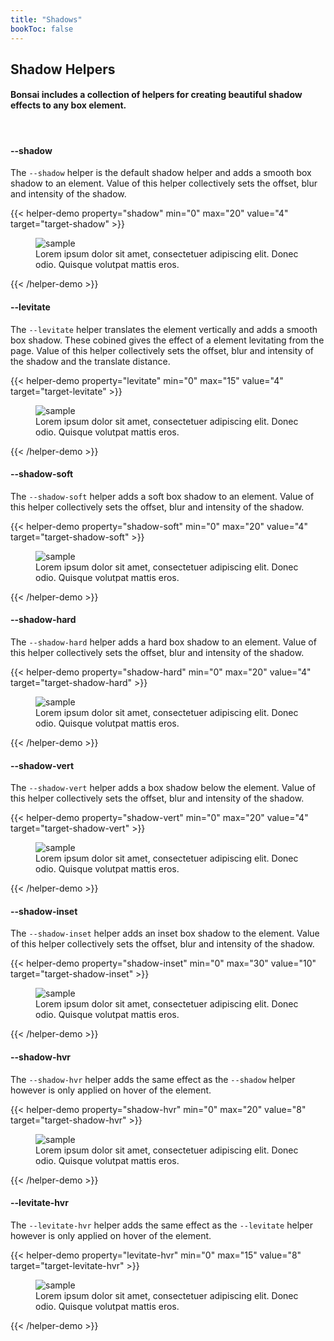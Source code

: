 ```yaml
---
title: "Shadows"
bookToc: false
---
```


## Shadow Helpers

#### Bonsai includes a collection of helpers for creating beautiful shadow effects to any box element.

<br>

#### \-\-shadow
The `--shadow` helper is the default shadow helper and adds a smooth box shadow to an element. Value of this helper collectively sets the offset, blur and intensity of the shadow.

{{< helper-demo property="shadow" min="0" max="20" value="4" target="target-shadow" >}}
<figure id="target-shadow" style="--maxw:300px; --br:5px; --bg:#fff; --of:hidden; --shadow:4">
<img src="/images/sample/HumE-iC2wLU.jpg" alt="sample">
<figcaption>
    Lorem ipsum dolor sit amet, consectetuer adipiscing elit. Donec odio. Quisque volutpat mattis eros.
</figcaption>
</figure>
{{< /helper-demo >}}


#### \-\-levitate
The `--levitate` helper translates the element vertically and adds a smooth box shadow. These cobined gives the effect of a element levitating from the page. Value of this helper collectively sets the offset, blur and intensity of the shadow and the translate distance.

{{< helper-demo property="levitate" min="0" max="15" value="4" target="target-levitate" >}}
<figure id="target-levitate" style="--maxw:300px; --br:5px; --bg:#fff; --of:hidden; --levitate:4">
<img src="https://source.unsplash.com/aa-AS_i4Sn0/600x300" alt="sample">
<figcaption>
    Lorem ipsum dolor sit amet, consectetuer adipiscing elit. Donec odio. Quisque volutpat mattis eros.
</figcaption>
</figure>
{{< /helper-demo >}}


#### \-\-shadow-soft
The `--shadow-soft` helper adds a soft box shadow to an element. Value of this helper collectively sets the offset, blur and intensity of the shadow.

{{< helper-demo property="shadow-soft" min="0" max="20" value="4" target="target-shadow-soft" >}}
<figure id="target-shadow-soft" style="--maxw:300px; --br:5px; --bg:#fff; --of:hidden; --shadow-soft:4">
<img src="/images/sample/HumE-iC2wLU.jpg" alt="sample">
<figcaption>
    Lorem ipsum dolor sit amet, consectetuer adipiscing elit. Donec odio. Quisque volutpat mattis eros.
</figcaption>
</figure>
{{< /helper-demo >}}

#### \-\-shadow-hard
The `--shadow-hard` helper adds a hard box shadow to an element. Value of this helper collectively sets the offset, blur and intensity of the shadow.

{{< helper-demo property="shadow-hard" min="0" max="20" value="4" target="target-shadow-hard" >}}
<figure id="target-shadow-hard" style="--maxw:300px; --br:5px; --bg:#fff; --of:hidden; --shadow-hard:4">
<img src="/images/sample/HumE-iC2wLU.jpg" alt="sample">
<figcaption>
    Lorem ipsum dolor sit amet, consectetuer adipiscing elit. Donec odio. Quisque volutpat mattis eros.
</figcaption>
</figure>
{{< /helper-demo >}}


#### \-\-shadow-vert
The `--shadow-vert` helper adds a box shadow below the element. Value of this helper collectively sets the offset, blur and intensity of the shadow.

{{< helper-demo property="shadow-vert" min="0" max="20" value="4" target="target-shadow-vert" >}}
<figure id="target-shadow-vert" style="--maxw:300px; --br:5px; --bg:#fff; --of:hidden; --shadow-vert:4">
<img src="/images/sample/HumE-iC2wLU.jpg" alt="sample">
<figcaption>
    Lorem ipsum dolor sit amet, consectetuer adipiscing elit. Donec odio. Quisque volutpat mattis eros.
</figcaption>
</figure>
{{< /helper-demo >}}


#### \-\-shadow-inset
The `--shadow-inset` helper adds an inset box shadow to the element. Value of this helper collectively sets the offset, blur and intensity of the shadow.

{{< helper-demo property="shadow-inset" min="0" max="30" value="10" target="target-shadow-inset" >}}
<figure style="--maxw:300px; --br:5px; --bg:#fff; --of:hidden; --pos:relative">
<img src="/images/sample/HumE-iC2wLU.jpg" alt="sample">
<figcaption>
    Lorem ipsum dolor sit amet, consectetuer adipiscing elit. Donec odio. Quisque volutpat mattis eros.
</figcaption>
<div id="target-shadow-inset" style="--pos:absolute; --inset:0; --shadow-inset:10; --z:1"></div>
</figure>
{{< /helper-demo >}}


#### \-\-shadow-hvr
The `--shadow-hvr` helper adds the same effect as the `--shadow` helper however is only applied on hover of the element.

{{< helper-demo property="shadow-hvr" min="0" max="20" value="8" target="target-shadow-hvr" >}}
<div class="hover-me">
    <figure id="target-shadow-hvr" style="--maxw:300px; --br:5px; --bg:#fff; --of:hidden; --shadow-hvr:8">
    <img src="/images/sample/HumE-iC2wLU.jpg" alt="sample">
    <figcaption>
        Lorem ipsum dolor sit amet, consectetuer adipiscing elit. Donec odio. Quisque volutpat mattis eros.
    </figcaption>
    </figure>
</div>
{{< /helper-demo >}}


#### \-\-levitate-hvr
The `--levitate-hvr` helper adds the same effect as the `--levitate` helper however is only applied on hover of the element.

{{< helper-demo property="levitate-hvr" min="0" max="15" value="8" target="target-levitate-hvr" >}}
<div class="hover-me">
    <figure id="target-levitate-hvr" style="--maxw:300px; --br:5px; --bg:#fff; --of:hidden; --levitate-hvr:8">
    <img src="/images/sample/HumE-iC2wLU.jpg" alt="sample">
    <figcaption>
        Lorem ipsum dolor sit amet, consectetuer adipiscing elit. Donec odio. Quisque volutpat mattis eros.
    </figcaption>
    </figure>
</div>
{{< /helper-demo >}}